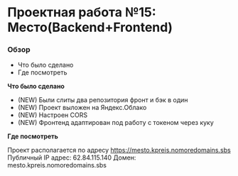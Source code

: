 # Проектная работа №15: Место(Backend+Frontend)
### Обзор

- Что было сделано
- Где посмотреть

**Что было сделано**


- (NEW) Были слиты два репозитория фронт и бэк в один
- (NEW) Проект выложен на Яндекс.Облако
- (NEW) Настроен CORS
- (NEW) Фронтенд адаптирован под работу с токеном через куку

**Где посмотреть**

Проект располагается по адресу https://mesto.kpreis.nomoredomains.sbs
Публичный IP адрес: 62.84.115.140
Домен: mesto.kpreis.nomoredomains.sbs
